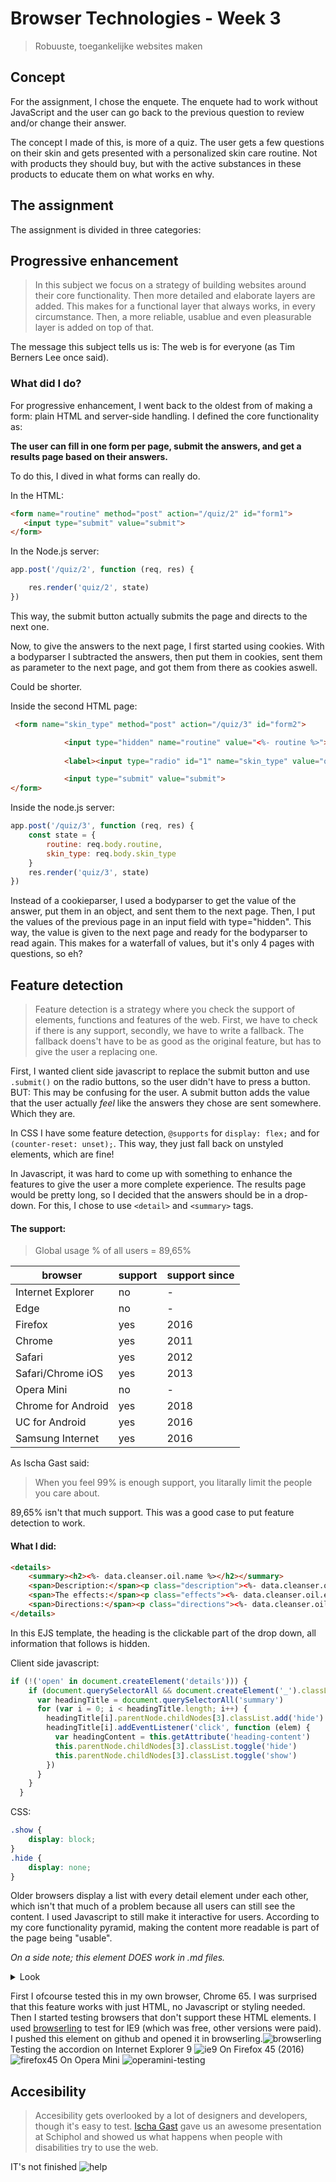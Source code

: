 # Browser Technologies - Week 3
> Robuuste, toegankelijke websites maken

## Concept

For the assignment, I chose the enquete. The enquete had to work without JavaScript and the user can go back to the previous question to review and/or change their answer. 

The concept I made of this, is more of a quiz. The user gets a few questions on their skin and gets presented with a personalized skin care routine. Not with products they should buy, but with the active substances in these products to educate them on what works en why.

## The assignment

The assignment is divided in three categories: 


## Progressive enhancement
> In this subject we focus on a strategy of building websites around their core functionality. Then more detailed and elaborate layers are added. This makes for a functional layer that always works, in every circumstance. Then, a more reliable, usablue and even pleasurable layer is added on top of that.

The message this subject tells us is: The web is for everyone (as Tim Berners Lee once said). 

### What did I do?
For progressive enhancement, I went back to the oldest from of making a form: plain HTML and server-side handling. I defined the core functionality as:
 
 __The user can fill in one form per page, submit the answers, and get a results page based on their answers.__

 To do this, I dived in what forms can really do. 

In the HTML: 
 ```HTML
 <form name="routine" method="post" action="/quiz/2" id="form1">
    <input type="submit" value="submit">
 </form>
 ```
In the Node.js server: 
```javascript
app.post('/quiz/2', function (req, res) {

    res.render('quiz/2', state)
})
```

This way, the submit button actually submits the page and directs to the next one. 

Now, to give the answers to the next page, I first started using cookies. With a bodyparser I subtracted the answers, then put them in cookies, sent them as parameter to the next page, and got them from there as cookies aswell. 

Could be shorter.

Inside the second HTML page:
```HTML
 <form name="skin_type" method="post" action="/quiz/3" id="form2">

            <input type="hidden" name="routine" value="<%- routine %>">
            
            <label><input type="radio" id="1" name="skin_type" value="oily" required>Oily</label>

            <input type="submit" value="submit">
</form>
```

Inside the node.js server: 
```javascript
app.post('/quiz/3', function (req, res) {
    const state = {
        routine: req.body.routine,
        skin_type: req.body.skin_type
    }
    res.render('quiz/3', state)
})
```
Instead of a cookieparser, I used a bodyparser to get the value of the answer, put them in an object, and sent them to the next page. Then, I put the values of the previous page in an input field with type="hidden". This way, the value is given to the next page and ready for the bodyparser to read again. This makes for a waterfall of values, but it's only 4 pages with questions, so eh?

## Feature detection
> Feature detection is a strategy where you check the support of elements, functions and features of the web. First, we have to check if there is any support, secondly, we have to write a fallback. The fallback doens't have to be as good as the original feature, but has to give the user a replacing one.

First, I wanted client side javascript to replace the submit button and use ```.submit()``` on the radio buttons, so the user didn't have to press a button. BUT: This may be confusing for the user. A submit button adds the value that the user actually _feel_ like the answers they chose are sent somewhere. Which they are.

In CSS I have some feature detection, `@supports` for `display: flex;` and for `(counter-reset: unset);`. This way, they just fall back on unstyled elements, which are fine!

In Javascript, it was hard to come up with something to enhance the features to give the user a more complete experience. The results page would be pretty long, so I decided that the answers should be in a drop-down. For this, I chose to use `<detail>` and `<summary>` tags.

#### The support:
> Global usage % of all users = 89,65% 

browser | support | support since
-----|-------|--------------
Internet Explorer | no | - 
Edge | no | -
Firefox | yes | 2016
Chrome | yes | 2011
Safari | yes | 2012
Safari/Chrome iOS| yes | 2013
Opera Mini | no | -
Chrome for Android | yes | 2018
UC for Android| yes | 2016
Samsung Internet | yes | 2016

As Ischa Gast said: 
> When you feel 99% is enough support, you litarally limit the people you care about.

89,65% isn't that much support. This was a good case to put feature detection to work.

#### What I did: 

```HTML
<details>
    <summary><h2><%- data.cleanser.oil.name %></h2></summary>
    <span>Description:</span><p class="description"><%- data.cleanser.oil.description %></p>
    <span>The effects:</span><p class="effects"><%- data.cleanser.oil.effects %></p>
    <span>Directions:</span><p class="directions"><%- data.cleanser.oil.directions %></p>
</details>       
```
In this EJS template, the heading is the clickable part of the drop down, all information that follows is hidden. 

Client side javascript:
```javascript
if (!('open' in document.createElement('details'))) {
    if (document.querySelectorAll && document.createElement('_').classList) {
      var headingTitle = document.querySelectorAll('summary')
      for (var i = 0; i < headingTitle.length; i++) {
        headingTitle[i].parentNode.childNodes[3].classList.add('hide')
        headingTitle[i].addEventListener('click', function (elem) {
          var headingContent = this.getAttribute('heading-content')
          this.parentNode.childNodes[3].classList.toggle('hide')
          this.parentNode.childNodes[3].classList.toggle('show')
        })
      }
    }
  }
```
CSS:
```CSS
.show {
    display: block;
}
.hide {
    display: none;
}
```

Older browsers display a list with every detail element under each other, which isn't that much of a problem because all users can still see the content. I used Javascript to still make it interactive for users. According to my core functionality pyramid, making the content more readable is part of the page being "usable". 

_On a side note; this element DOES work in .md files._
<details><summary>Look</summary>How crazy is that</details>

First I ofcourse tested this in my own browser, Chrome 65. I was surprised that this feature works with just HTML, no Javascript or styling needed. Then I started testing browsers that don't support these HTML elements.
I used [browserling](https://www.browserling.com/internet-explorer-testing) to test for IE9 (which was free, other versions were paid). I pushed this element on github and opened it in browserling.![browserling](img/browserling.png)
Testing the accordion on Internet Explorer 9
![ie9](img/ie9-testing.png)
On Firefox 45 (2016)
![firefox45](img/firefox45-testing.png)
On Opera Mini
![operamini-testing](img/oparamini-testing.jpeg)



## Accesibility
> Accesibility gets overlooked by a lot of designers and developers, though it's easy to test. [Ischa Gast](https://ischagast.nl/) gave us an awesome presentation at Schiphol and showed us what happens when people with disabilities try to use the web.

IT's not finished
![help](img/work.jpg)